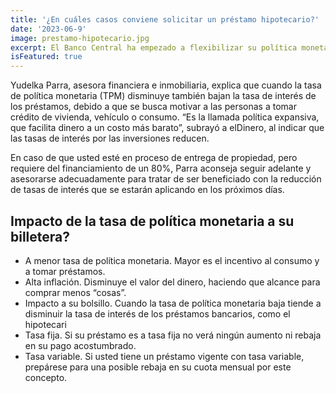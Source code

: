 ```yaml
---
title: '¿En cuáles casos conviene solicitar un préstamo hipotecario?'
date: '2023-06-9'
image: prestamo-hipotecario.jpg
excerpt: El Banco Central ha empezado a flexibilizar su política monetaria para dinamizar la economía dominicana. Dos de las recientes medidas han sido reducir 50 puntos básicos a la tasa de referencia, al pasar de 8.50% a 8.0% y brindar más liquidez para que los bancos comerciales presten a bajas tasas, pero ¿qué significa esto y cómo influye a su bolsillo?, ¿cómo impacta al sector inmobiliario?, ¿es el momento de financiarse?
isFeatured: true
---
```


Yudelka Parra, asesora financiera e inmobiliaria, explica que cuando la tasa de política monetaria (TPM) disminuye también bajan la tasa de interés de los préstamos, debido a que se busca motivar a las personas a tomar crédito de vivienda, vehículo o consumo. “Es la llamada política expansiva, que facilita dinero a un costo más barato”, subrayó a elDinero, al indicar que las tasas de interés por las inversiones reducen.

En caso de que usted esté en proceso de entrega de propiedad, pero requiere del financiamiento de un 80%, Parra aconseja seguir adelante y asesorarse adecuadamente para tratar de ser beneficiado con la reducción de tasas de interés que se estarán aplicando en los próximos días.

## Impacto de la tasa de política monetaria a su billetera?

- A menor tasa de política monetaria. Mayor es el incentivo al consumo y a tomar préstamos.
- Alta inflación. Disminuye el valor del dinero, haciendo que alcance para comprar menos “cosas”.
- Impacto a su bolsillo. Cuando la tasa de política monetaria baja tiende a disminuir la tasa de interés de los préstamos bancarios, como el hipotecari
- Tasa fija. Si su préstamo es a tasa fija no verá ningún aumento ni rebaja en su pago acostumbrado.
- Tasa variable. Si usted tiene un préstamo vigente con tasa variable, prepárese para una posible rebaja en su cuota mensual por este concepto.

